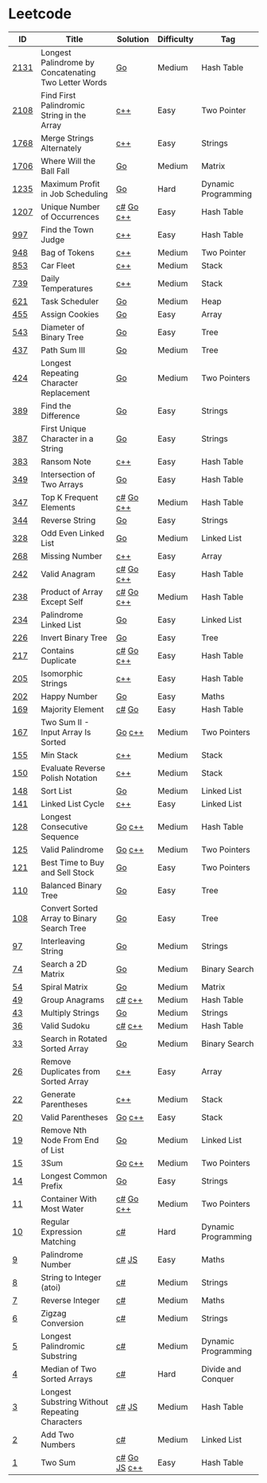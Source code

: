 # Leetcode

| ID                                                                                          | Title                                                | Solution                                                          | Difficulty | Tag                 |
| ------------------------------------------------------------------------------------------- | ---------------------------------------------------- | ----------------------------------------------------------------- | ---------- | ------------------- |
| [2131](https://leetcode.com/problems/longest-palindrome-by-concatenating-two-letter-words/) | Longest Palindrome by Concatenating Two Letter Words | [Go](Solutions/_2131.go)                                          | Medium     | Hash Table          |
| [2108](https://leetcode.com/problems/find-first-palindromic-string-in-the-array/) | Find First Palindromic String in the Array | [c++](Solutions/_2108.cpp)                                          | Easy     | Two Pointer          |
| [1768](https://leetcode.com/problems/merge-strings-alternately/)                             | Merge Strings Alternately                             | [c++](Solutions/_1768.cpp)                                          | Easy     | Strings |
| [1706](https://leetcode.com/problems/where-will-the-ball-fall/)                             | Where Will the Ball Fall                             | [Go](Solutions/_1706.go)                                          | Medium     | Matrix              |
| [1235](https://leetcode.com/problems/maximum-profit-in-job-scheduling/)                         | Maximum Profit in Job Scheduling                         |  [Go](Solutions/_1235.go)              | Hard       | Dynamic Programming          |
| [1207](https://leetcode.com/problems/unique-number-of-occurrences/)                         | Unique Number of Occurrences                         | [c#](Solutions/_1207.cs) [Go](Solutions/_1207.go) [c++](Solutions/_1207.cpp)                | Easy       | Hash Table          |
| [997](https://leetcode.com/problems/find-the-town-judge/)                               | Find the Town Judge                              | [c++](Solutions/_997.cpp)                                           | Easy       | Hash Table                |
| [948](https://leetcode.com/problems/bag-of-tokens/)                               | Bag of Tokens                              | [c++](Solutions/_948.cpp)                                           | Medium       | Two Pointer                |
| [853](https://leetcode.com/problems/car-fleet/)                                        | Car Fleet                                       | [c++](Solutions/_853.cpp)                                           | Medium     | Stack  |
| [739](https://leetcode.com/problems/daily-temperatures/)                                        | Daily Temperatures                                       | [c++](Solutions/_739.cpp)                                           | Medium     | Stack  |
| [621](https://leetcode.com/problems/task-scheduler/)                                        | Task Scheduler                                       | [Go](Solutions/_621.go)                                           | Medium     | Heap                |
| [455](https://leetcode.com/problems/assign-cookies/)                               | Assign Cookies                              | [Go](Solutions/_455.go)                                           | Easy       | Array                |
| [543](https://leetcode.com/problems/diameter-of-binary-tree/)                               | Diameter of Binary Tree                              | [Go](Solutions/_543.go)                                           | Easy       | Tree                |
| [437](https://leetcode.com/problems/path-sum-iii/)                                          | Path Sum III                                         | [Go](Solutions/_437.go)                                           | Medium     | Tree                |
| [424](https://leetcode.com/problems/longest-repeating-character-replacement)                | Longest Repeating Character Replacement              | [Go](Solutions/_424.go)                                           | Medium     | Two Pointers        |
| [389](https://leetcode.com/problems/find-the-difference/)                                   | Find the Difference                                  | [Go](Solutions/_389.go)                                           | Easy       | Strings             |
| [387](https://leetcode.com/problems/first-unique-character-in-a-string/)          | First Unique Character in a String            | [Go](Solutions/_387.go)                                           | Easy       | Strings             |
| [383](https://leetcode.com/problems/ransom-note/)                                   | Ransom Note                                  | [c++](Solutions/_383.cpp)                                           | Easy       | Hash Table             |
| [349](https://leetcode.com/problems/intersection-of-two-arrays/)                               | Intersection of Two Arrays                              | [Go](Solutions/_349.go)                  | Easy     | Hash Table          |
| [347](https://leetcode.com/problems/top-k-frequent-elements/)                               | Top K Frequent Elements                              | [c#](Solutions/_347.cs) [Go](Solutions/_347.go) [c++](Solutions/_347.cpp)                  | Medium     | Hash Table          |
| [344](https://leetcode.com/problems/reverse-string/)                                   | Reverse String                                  | [Go](Solutions/_344.go)                                           | Easy       | Strings             |
| [328](https://leetcode.com/problems/odd-even-linked-list/)                                  | Odd Even Linked List                                 | [Go](Solutions/_328.go)                                           | Medium     | Linked List         |
| [268](https://leetcode.com/problems/missing-number/)                                         | Missing Number                                       | [c++](Solutions/_268.cpp)                  | Easy       | Array          |
| [242](https://leetcode.com/problems/valid-anagram/)                                         | Valid Anagram                                        | [c#](Solutions/_242.cs) [Go](Solutions/_242.go) [c++](Solutions/_242.cpp)                   | Easy       | Hash Table          |
| [238](https://leetcode.com/problems/product-of-array-except-self/)                          | Product of Array Except Self                         | [c#](Solutions/_238.cs) [Go](Solutions/_238.go) [c++](Solutions/_238.cpp)                  | Medium     | Hash Table          |
| [234](https://leetcode.com/palindrome-linked-list/)                                         | Palindrome Linked List                               | [Go](Solutions/_234.go)                                           | Easy       | Linked List         |
| [226](https://leetcode.com/problems/invert-binary-tree/)                                    | Invert Binary Tree                                   | [Go](Solutions/_226.go)                                           | Easy       | Tree                |
| [217](https://leetcode.com/problems/contains-duplicate/)                                    | Contains Duplicate                                   | [c#](Solutions/_217.cs) [Go](Solutions/_217.go) [c++](Solutions/_217.cpp)                   | Easy       | Hash Table          |
| [205](https://leetcode.com/problems/isomorphic-strings/)                                    | Isomorphic Strings                                   | [c++](Solutions/_205.cpp)                   | Easy       | Hash Table          |
| [202](https://leetcode.com/problems/happy-number/)                                          | Happy Number                                         | [Go](Solutions/_202.go)                                           | Easy       | Maths               |
| [169](https://leetcode.com/problems/majority-element/)                                      | Majority Element                                     | [c#](Solutions/_169.cs) [Go](Solutions/_169.go)                   | Easy       | Hash Table          |
| [167](https://leetcode.com/problems/two-sum-ii-input-array-is-sorted/)                      | Two Sum II - Input Array Is Sorted                   | [Go](Solutions/_167.go) [c++](Soltions/_167.cpp)                                          | Medium     | Two Pointers        |
| [155](https://leetcode.com/problems/min-stack/)                      | Min Stack                   | [c++](Solutions/_155.cpp)                                           | Medium     | Stack        |
| [150](https://leetcode.com/problems/evaluate-reverse-polish-notation/)                      | Evaluate Reverse Polish Notation                   | [c++](Solutions/_150.cpp)                                           | Medium     | Stack        |
| [148](https://leetcode.com/problems/sort-list/)        | Sort List                                            | [Go](Solutions/_148.go)                                           | Medium     | Linked List         |
| [141](https://leetcode.com/problems/linked-list-cycle)                              |Linked List Cycle                                            | [c++](Solutions/_141.cpp)                                           | Easy     | Linked List         |
| [128](https://leetcode.com/problems/longest-consecutive-sequence/)                          | Longest Consecutive Sequence                         | [Go](Solutions/_128.go) [c++](Solutions/_128.cpp)                                           | Medium     | Hash Table          |
| [125](https://leetcode.com/problems/valid-palindrome/)                                      | Valid Palindrome                                     | [Go](Solutions/_125.go) [c++](Solutions/_125.cpp)                                           | Medium     | Two Pointers        |
| [121](https://leetcode.com/problems/best-time-to-buy-and-sell-stock/description/)           | Best Time to Buy and Sell Stock                      | [Go](Solutions/_121.go)                                           | Easy       | Two Pointers        |
| [110](https://leetcode.com/problems/balanced-binary-tree/)                                  | Balanced Binary Tree                                 | [Go](Solutions/_110.go)                                           | Easy       | Tree                |
| [108](https://leetcode.com/problems/convert-sorted-array-to-binary-search-tree/)                | Convert Sorted Array to Binary Search Tree           | [Go](Solutions/_108.go) | Easy | Tree |
| [97](https://leetcode.com/problems/interleaving-string/)                                     | Interleaving String                                   | [Go](Solutions/_97.go)                                            | Medium     | Strings       |                                           | Easy       | Tree                |
| [74](https://leetcode.com/problems/search-a-2d-matrix/)                                     | Search a 2D Matrix                                   | [Go](Solutions/_74.go)                                            | Medium     | Binary Search       |
| [54](https://leetcode.com/problems/spiral-matrix/)                                          | Spiral Matrix                                        | [Go](Solutions/_54.go)                                            | Medium     | Matrix              |
| [49](https://leetcode.com/problems/group-anagrams/)                                         | Group Anagrams                                       | [c#](Solutions/_49.cs)    [c++](Solutions/_49.cpp)                                        | Medium     | Hash Table          |
| [43](https://leetcode.com/problems/multiply-strings/)                                       | Multiply Strings                                     | [Go](Solutions/_43.go)                                            | Medium     | Strings             |
| [36](https://leetcode.com/problems/valid-sudoku/)                                           | Valid Sudoku                                         | [c#](Solutions/_36.cs) [c++](Solutions/_36.cpp)                                            | Medium     | Hash Table          |
| [33](https://leetcode.com/problems/search-in-rotated-sorted-array/)                         | Search in Rotated Sorted Array                       | [Go](Solutions/_33.go)                                            | Medium     | Binary Search       |
| [26](https://leetcode.com/problems/remove-duplicates-from-sorted-array/)                                      | Remove Duplicates from Sorted Array     | [c++](Solutions/_26.cpp)                                            | Easy       | Array               |
| [22](https://leetcode.com/problems/generate-parentheses/)                                      | Generate Parentheses     | [c++](Solutions/_22.cpp)                                            | Medium       | Stack               |
| [20](https://leetcode.com/problems/valid-parentheses/)                                      | Valid Parentheses                                    | [Go](Solutions/_20.go) [c++](Solutions/_20.cpp)                                            | Easy       | Stack               |
| [19](https://leetcode.com/problems/remove-nth-node-from-end-of-list/)                       | Remove Nth Node From End of List                     | [Go](Solutions/_19.go)                                            | Medium     | Linked List         |
| [15](https://leetcode.com/problems/3sum/description/)                                       | 3Sum                                                 | [Go](Solutions/_15.go) [c++](Solutions/_15.cpp)                                            | Medium     | Two Pointers        |
| [14](https://leetcode.com/problems/longest-common-prefix/)                                  | Longest Common Prefix                                | [Go](Solutions/_14.go)                                            | Easy       | Strings             |
| [11](https://leetcode.com/problems/container-with-most-water/)                              | Container With Most Water                            | [c#](Solutions/_11.cs) [Go](Solutions/_11.go) [c++](Solutions/_11.cpp)                     | Medium     | Two Pointers        |
| [10](https://leetcode.com/problems/regular-expression-matching/)                            | Regular Expression Matching                          | [c#](Solutions/_10.cs)                                            | Hard       | Dynamic Programming |
| [9](https://leetcode.com/problems/palindrome-number/)                                       | Palindrome Number                                    | [c#](Solutions/_9.cs) [JS](Solutions/_9.js)                       | Easy       | Maths               |
| [8](https://leetcode.com/problems/string-to-integer-atoi/)                                  | String to Integer (atoi)                             | [c#](Solutions/_8.cs)                                             | Medium     | Strings             |
| [7](https://leetcode.com/problems/reverse-integer/)                                         | Reverse Integer                                      | [c#](Solutions/_7.cs)                                             | Medium     | Maths               |
| [6](https://leetcode.com/problems/zigzag-conversion/)                                       | Zigzag Conversion                                    | [c#](Solutions/_6.cs)                                             | Medium     | Strings             |
| [5](https://leetcode.com/problems/longest-palindromic-substring/)                           | Longest Palindromic Substring                        | [c#](Solutions/_5.cs)                                             | Medium     | Dynamic Programming |
| [4](https://leetcode.com/problems/median-of-two-sorted-arrays/)                             | Median of Two Sorted Arrays                          | [c#](Solutions/_4.cs)                                             | Hard       | Divide and Conquer  |
| [3](https://leetcode.com/problems/longest-substring-without-repeating-characters/)          | Longest Substring Without Repeating Characters       | [c#](Solutions/_3.cs) [JS](Solutions/_3.js)                       | Medium     | Hash Table          |
| [2](https://leetcode.com/problems/add-two-numbers/)                                         | Add Two Numbers                                      | [c#](Solutions/_2.cs)                                             | Medium     | Linked List         |
| [1](https://leetcode.com/problems/two-sum/)                                                 | Two Sum                                              | [c#](Solutions/_1.cs) [Go](Solutions/_1.go) [JS](Solutions/_1.js) [c++](Solutions/_1.cpp) | Easy       | Hash Table          |
